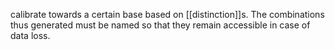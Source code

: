 calibrate towards a certain base based on [[distinction]]s. The combinations thus generated must be named so that they remain accessible in case of data loss.
